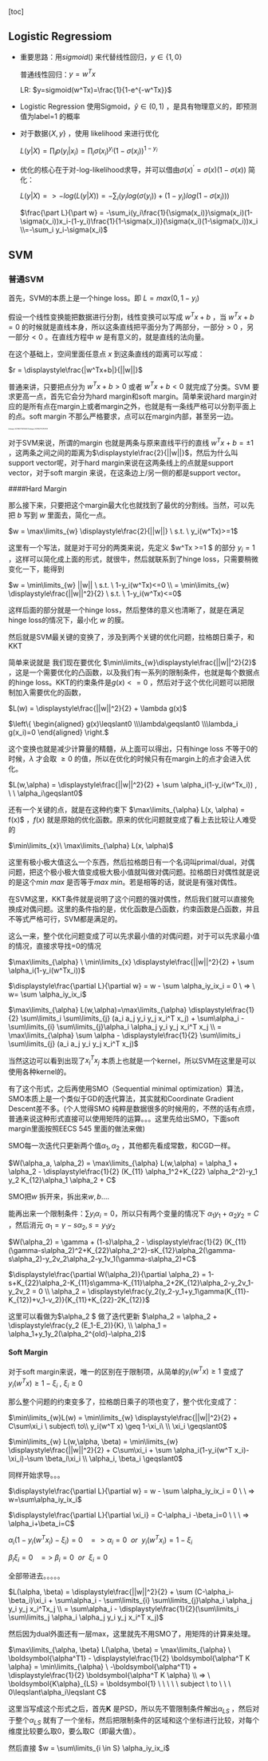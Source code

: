

[toc]

## Logistic Regressiom

* 重要思路：用$sigmoid()$ 来代替线性回归，$y\in \left\{ {1,0} \right\}$

  普通线性回归：$y=w^T x$ 

  LR: $y=sigmoid(w^Tx)=\frac{1}{1-e^{-w^Tx}}$

* Logistic Regression 使用Sigmoid，$\hat{y} \in (0,1)$ ，是具有物理意义的，即预测值为label=1 的概率

* 对于数据$\left\{X, y\right\}$ ，使用 likelihood 来进行优化

  $L(y|X) = \prod_ip(y_i | x_i) = \prod_{i}\sigma(x_i)^{y_i} (1-\sigma(x_i))^{1-y_i}$

* 优化的核心在于对-log-likelihood求导，并可以借由$\sigma(x)^{'}=\sigma(x)(1-\sigma(x))$ 简化：

  

  $L(y|X) => -log(L(y|X)) = - \sum_{i}(y_ilog(\sigma(y_i))+(1-y_i)log(1-\sigma(x_i)))$

  

  $\frac{\part L}{\part w} = -\sum_i(y_i\frac{1}{\sigma(x_i)}\sigma(x_i)(1-\sigma(x_i))x_i-(1-y_i)\frac{1}{1-\sigma(x_i)}(\sigma(x_i)(1-\sigma(x_i))x_i \\=-\sum_i y_i-\sigma(x_i)$

  





## SVM

### 普通SVM

首先，SVM的本质上是一个hinge loss。即 $L = max(0, 1-y_i)$



假设一个线性变换能把数据进行分割，线性变换可以写成 $w^T x+b$ ，当 $w^T x+b=0$ 的时候就是直线本身，所以这条直线把平面分为了两部分，一部分$>0$ ，另一部分$<0$ 。在直线方程中 $w$ 是有意义的，就是直线的法向量。

在这个基础上，空间里面任意点 $x$ 到这条直线的距离可以写成：

$r = \displaystyle\frac{|w^Tx+b|}{||w||}$

普通来讲，只要把点分为 $w^T x+b>0$ 或者 $w^T x+b<0$ 就完成了分类。SVM 要求更高一点，首先它会分为hard margin和soft margin。简单来说hard margin对应的是所有点在margin上或者margin之外，也就是有一条线严格可以分割平面上的点。soft margin 不那么严格要求，点可以在margin内部，甚至另一边。

<img src="/Users/jiajunh/Library/Application Support/typora-user-images/image-20210827103134257.png" alt="image-20210827103134257" style="zoom:20%;" /><img src="/Users/jiajunh/Library/Application Support/typora-user-images/image-20210827103157939.png" alt="image-20210827103157939" style="zoom:20%;" />

对于SVM来说，所谓的margin 也就是两条与原来直线平行的直线 $w^Tx+b=\pm1$ ，这两条之间之间的距离为$\displaystyle\frac{2}{||w||}$，然后为什么叫support vector呢，对于hard margin来说在这两条线上的点就是support vector，对于soft margin 来说，在这条边上/另一侧的都是support vector。



####Hard Margin

那么接下来，只要把这个margin最大化也就找到了最优的分割线。当然，可以先把 $b$ 写到 $w$ 里面去，简化一点。

$w = \max\limits_{w} \displaystyle\frac{2}{||w||} \ s.t. \ y_i(w^Tx)>=1$ 

 这里有一个写法，就是对于可分的两类来说，先定义  $w^Tx >=1 $ 的部分 $y_i=1$ ，这样可以简化成上面的形式，就很牛，然后就联系到了hinge loss，只需要稍微变化一下，能得到

$w = \min\limits_{w} ||w|| \ s.t. \ 1-y_i(w^Tx)<=0 \\ = \min\limits_{w} \displaystyle\frac{||w||^2}{2} \ s.t. \ 1-y_i(w^Tx)<=0$

这样后面的部分就是一个hinge loss，然后整体的意义也清晰了，就是在满足hinge loss的情况下，最小化 $w$ 的膜。



然后就是SVM最关键的变换了，涉及到两个关键的优化问题，拉格朗日乘子，和KKT

简单来说就是 我们现在要优化 $\min\limits_{w}\displaystyle\frac{||w||^2}{2}$ ，这是一个需要优化的凸函数，以及我们有一系列的限制条件，也就是每个数据点的hinge loss。KKT的约束条件是$g(x) <= 0$ ，然后对于这个优化问题可以把限制加入需要优化的函数，

$L(w) = \displaystyle\frac{||w||^2}{2} + \lambda g(x)$

$\left\{ \begin{aligned} g(x)\leqslant0 \\\lambda\geqslant0 \\\lambda_i g(x_i)=0 \end{aligned} \right.$ 



这个变换也就是减少计算量的精髓，从上面可以得出，只有hinge loss 不等于0的时候，$\lambda$ 才会取 $\geqslant 0$ 的值，所以在优化的时候只有在margin上的点才会进入优化。

$L(w,\alpha) = \displaystyle\frac{||w||^2}{2} + \sum \alpha_i(1-y_i(w^Tx_i)) , \ \ \alpha_i\geqslant0$

还有一个关键的点，就是在这种约束下 $\max\limits_{\alpha} L(x, \alpha) = f(x)$ ，$f(x)$ 就是原始的优化函数。原来的优化问题就变成了看上去比较让人难受的

$\min\limits_{x}\ \max\limits_{\alpha} L(x, \alpha)$ 

这里有极小极大值这么一个东西，然后拉格朗日有一个名词叫primal/dual，对偶问题，把这个极小极大值变成极大极小值就叫做对偶问题。拉格朗日对偶性就是说的是这个$min \ max$ 是否等于$max \ min$。若是相等的话，就说是有强对偶性。

在SVM这里，KKT条件就是说明了这个问题的强对偶性，然后我们就可以直接免换成对偶问题。这里的条件指的是，优化函数是凸函数，约束函数是凸函数，并且不等式严格可行，SVM都是满足的。



这么一来，整个优化问题变成了可以先求最小值的对偶问题，对于可以先求最小值的情况，直接求导找=0的情况

$\max\limits_{\alpha} \ \min\limits_{x} \displaystyle\frac{||w||^2}{2} + \sum \alpha_i(1-y_i(w^Tx_i))$

$\displaystyle\frac{\partial L}{\partial w} = w - \sum \alpha_iy_ix_i = 0 \ => \ w= \sum \alpha_iy_ix_i$

$\max\limits_{\alpha} L(w,\alpha)=\max\limits_{\alpha} \displaystyle\frac{1}{2} \sum\limits_i \sum\limits_{j} (a_i a_j y_i y_j x_i^T x_j) + \sum\alpha_i - \sum\limits_{i} \sum\limits_{j}\alpha_i \alpha_j y_i y_j x_i^T x_j \\ = \max\limits_{\alpha} \sum \alpha - \displaystyle\frac{1}{2} \sum\limits_i \sum\limits_{j} (a_i a_j y_i y_j x_i^T x_j)$

当然这边可以看到出现了$x_i^T x_j$ 本质上也就是一个kernel，所以SVM在这里是可以使用各种kernel的。



有了这个形式，之后再使用SMO（Sequential minimal optimization）算法，SMO本质上是一个类似于GD的迭代算法，其实就和Coordinate Gradient Descent差不多。(个人觉得SMO 纯粹是数据很多的时候用的，不然的话有点烦，普通来说这种形式直接可以使用矩阵的运算。。。这里先给出SMO，下面soft margin里面按照EECS 545 里面的做法来做)



SMO每一次迭代只更新两个值$\alpha_1, \alpha_2$ ，其他都先看成常数，和CGD一样。

$W(\alpha_a, \alpha_2) = \max\limits_{\alpha} L(w,\alpha) = \alpha_1 + \alpha_2 - \displaystyle\frac{1}{2} (K_{11} \alpha_1^2+K_{22} \alpha_2^2)-y_1 y_2 K_{12}\alpha_1 \alpha_2 + C$

SMO把$w$ 拆开来，拆出来$w, b$….

能再出来一个限制条件：$\sum y_i\alpha_i = 0$，所以只有两个变量的情况下 $\alpha_1 y_1 + \alpha_2 y_2 = C$ ，然后消元 $\alpha_1 = \gamma-s\alpha_2, s=y_1y_2$

$W(\alpha_2) = \gamma + (1-s)\alpha_2 - \displaystyle\frac{1}{2} (K_{11}(\gamma-s\alpha_2)^2+K_{22}\alpha_2^2)-sK_{12}\alpha_2(\gamma-s\alpha_2)-y_2v_2\alpha_2-y_1v_1(\gamma-s\alpha_2)+C$

$\displaystyle\frac{\partial W(\alpha_2)}{\partial \alpha_2} = 1-s+K_{22}\alpha_2-K_{11}s\gamma-K_{11}\alpha_2+2K_{12}\alpha_2-y_2v_1-y_2v_2 = 0 \\ \alpha_2 = \displaystyle\frac{y_2(y_2-y_1+y_1\gamma(K_{11}-K_{12})+v_1-v_2)}{K_{11}+K_{22}-2K_{12}}$

这里可以看做为$\alpha_2 $ 做了迭代更新 $\alpha_2 = \alpha_2 + \displaystyle\frac{y_2 (E_1-E_2)}{K}, \\ \alpha_1 = \alpha_1+y_1y_2(\alpha_2^{old}-\alpha_2)$





#### Soft Margin

对于soft margin来说，唯一的区别在于限制项，从简单的$y_i(w^T x)\geqslant1$ 变成了 $y_i(w^T x) \geq 1-\xi_i\ ,\  \xi_i \geqslant0$ 

那么整个问题的约束变多了，拉格朗日乘子的项也变了，整个优化变成了：

$\min\limits_{w}L(w) = \min\limits_{w} \displaystyle\frac{||w||^2}{2} + C\sum\xi_i \ subject\ to\\ y_i(w^T x) \geq 1-\xi_i\ \\  \xi_i \geqslant0$

$\min\limits_{w} L(w,\alpha, \beta) = \min\limits_{w} \displaystyle\frac{||w||^2}{2} + C\sum\xi_i + \sum \alpha_i(1-y_i(w^T x_i)-\xi_i)-\sum \beta_i\xi_i \\ \alpha_i, \beta_i \geqslant0$

同样开始求导。。。

$\displaystyle\frac{\partial L}{\partial w} = w - \sum \alpha_iy_ix_i = 0 \ \ => w=\sum\alpha_iy_ix_i$

$\displaystyle\frac{\partial L}{\partial \xi_i} = C-\alpha_i -\beta_i=0 \ \ \ => \alpha_i+\beta_i=C$

$\alpha_i(1-y_i(w^T x_i)-\xi_i) = 0 \ \ \ => \alpha_i=0 \ \ or \ \ y_i(w^Tx_i)=1-\xi_i$

$\beta_i \xi_i=0 \ \ \ => \ \beta_i=0 \ \ or \ \ \xi_i=0$



全部带进去。。。。。

$L(\alpha, \beta) = \displaystyle\frac{||w||^2}{2} + \sum (C-\alpha_i-\beta_i)\xi_i + \sum\alpha_i - \sum\limits_{i} \sum\limits_{j}\alpha_i \alpha_j y_i y_j x_i^Tx_j \\ = \sum\alpha_i - \displaystyle\frac{1}{2}(\sum\limits_i \sum\limits_j \alpha_i \alpha_j y_i y_j x_i^T x_j)$

然后因为dual外面还有一层max，这里就先不用SMO了，用矩阵的计算来处理。

$\max\limits_{\alpha, \beta} L(\alpha, \beta) = \max\limits_{\alpha} \ \boldsymbol{\alpha^T1} - \displaystyle\frac{1}{2} \boldsymbol{\alpha^T K \alpha} = \min\limits_{\alpha} \ -\boldsymbol{\alpha^T1} + \displaystyle\frac{1}{2} \boldsymbol{\alpha^T K \alpha} \\ => \ \boldsymbol{K\alpha}_{LS} = \boldsymbol{1} \ \ \ \ \ subject \ to \ \ \ 0\leqslant\alpha_i\leqslant C$



这里当写成这个形式之后，首先$\boldsymbol{K}$ 是PSD，所以先不管限制条件解出$\alpha_{LS}$ ，然后对于整个$\alpha_{LS}$ 就有了一个坐标，然后把限制条件的区域和这个坐标进行比较，对每个维度比较要么取0，要么取C（即最大值）。



然后直接 $w = \sum\limits_{i \in S} \alpha_iy_ix_i$





